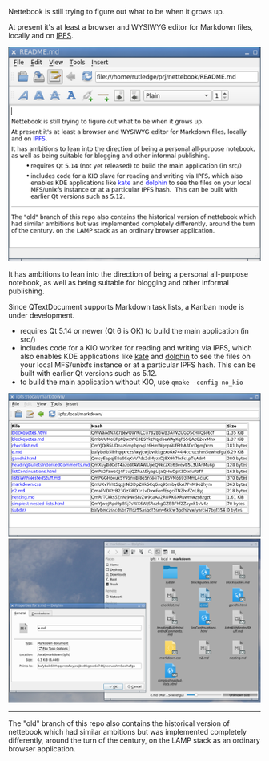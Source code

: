 Nettebook is still trying to figure out what to be when it grows up.

At present it's at least a browser and WYSIWYG editor for Markdown files,
locally and on [IPFS](https://ipfs.io).

![screenshot](images/screenshot.png)

It has ambitions to lean into the direction of being a personal all-purpose
notebook, as well as being suitable for blogging and other informal publishing.

Since QTextDocument supports Markdown task lists, a Kanban mode is under
development.

- requires Qt 5.14 or newer (Qt 6 is OK) to build the main application (in src/)
- includes code for a KIO worker for reading and writing via IPFS, which also
  enables KDE applications like [kate](https://kate-editor.org) and 
  [dolphin](https://kde.org/applications/system/org.kde.dolphin) to see the
  files on your local MFS/unixfs instance or at a particular IPFS hash.  This
  can be built with earlier Qt versions such as 5.12.
- to build the main application without KIO, use `qmake -config no_kio`

![screenshot](images/screenshot-ipfs.png) 
![screenshot](images/screenshot-dolphin.png)

- - -
The "old" branch of this repo also contains the historical version of nettebook
which had similar ambitions but was implemented completely differently, around
the turn of the century, on the LAMP stack as an ordinary browser application.

